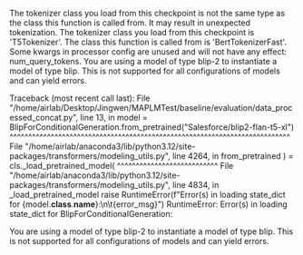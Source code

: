 The tokenizer class you load from this checkpoint is not the same type as the class this function is called from. It may result in unexpected tokenization. 
The tokenizer class you load from this checkpoint is 'T5Tokenizer'. 
The class this function is called from is 'BertTokenizerFast'.
Some kwargs in processor config are unused and will not have any effect: num_query_tokens. 
You are using a model of type blip-2 to instantiate a model of type blip. This is not supported for all configurations of models and can yield errors.

Traceback (most recent call last):
  File "/home/airlab/Desktop/Jingwen/MAPLMTest/baseline/evaluation/data_processed_concat.py", line 13, in <module>
    model = BlipForConditionalGeneration.from_pretrained("Salesforce/blip2-flan-t5-xl")
            ^^^^^^^^^^^^^^^^^^^^^^^^^^^^^^^^^^^^^^^^^^^^^^^^^^^^^^^^^^^^^^^^^^^^^^^^^^^
  File "/home/airlab/anaconda3/lib/python3.12/site-packages/transformers/modeling_utils.py", line 4264, in from_pretrained
    ) = cls._load_pretrained_model(
        ^^^^^^^^^^^^^^^^^^^^^^^^^^^
  File "/home/airlab/anaconda3/lib/python3.12/site-packages/transformers/modeling_utils.py", line 4834, in _load_pretrained_model
    raise RuntimeError(f"Error(s) in loading state_dict for {model.__class__.__name__}:\n\t{error_msg}")
RuntimeError: Error(s) in loading state_dict for BlipForConditionalGeneration:

You are using a model of type blip-2 to instantiate a model of type blip. This is not supported for all configurations of models and can yield errors.

